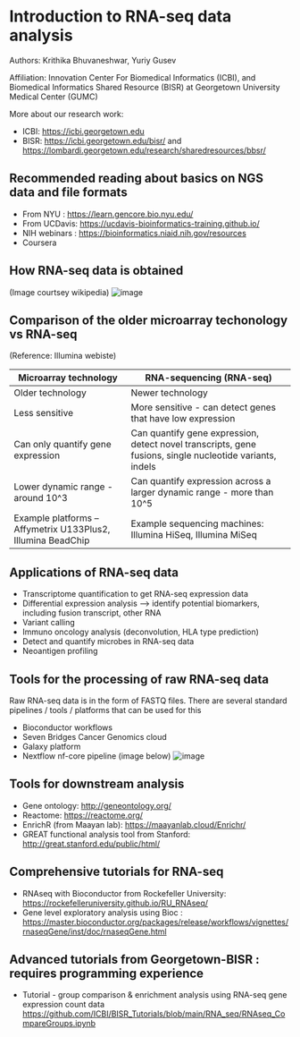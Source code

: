 # Introduction to RNA-seq data analysis

Authors: Krithika Bhuvaneshwar, Yuriy Gusev

Affiliation: Innovation Center For Biomedical Informatics (ICBI), and Biomedical Informatics Shared Resource (BISR) at Georgetown University Medical Center (GUMC)

More about our research work:
* ICBI: https://icbi.georgetown.edu
* BISR: https://icbi.georgetown.edu/bisr/ and https://lombardi.georgetown.edu/research/sharedresources/bbsr/

## Recommended reading about basics on NGS data and file formats
* From NYU : https://learn.gencore.bio.nyu.edu/
* From UCDavis: https://ucdavis-bioinformatics-training.github.io/
* NIH webinars : https://bioinformatics.niaid.nih.gov/resources
* Coursera

## How RNA-seq data is obtained
(Image courtsey wikipedia)
![image](https://github.com/ICBI/BISR_Tutorials/assets/1800604/bccbbdb8-d9c0-40da-98a5-db4b5b6d86cb)

## Comparison of the older microarray techonology vs RNA-seq
(Reference: Illumina webiste)

| Microarray technology                                                                 | RNA-sequencing (RNA-seq)                                                                                 |
| ------------------------------------------------------------------------------------- | -------------------------------------------------------------------------------------------------------- |
| Older technology                                                                      | Newer technology                                                                                         |
| Less sensitive                                                                        | More sensitive - can detect genes that have low expression                                               |
| Can only quantify gene expression                                                     | Can quantify gene expression, detect novel transcripts, gene fusions, single nucleotide variants, indels |
| Lower dynamic range - around 10^3                                                     | Can quantify expression across a larger dynamic range - more than 10^5                                   |
| Example platforms – Affymetrix U133Plus2, Illumina BeadChip |Example sequencing machines: Illumina HiSeq, Illumina MiSeq 

## Applications of RNA-seq data
* Transcriptome quantification to get RNA-seq expression data
* Differential expression analysis --> identify potential biomarkers, including fusion transcript, other RNA
* Variant calling
* Immuno oncology analysis (deconvolution, HLA type prediction)
* Detect and quantify microbes in RNA-seq data
* Neoantigen profiling

## Tools for the processing of raw RNA-seq data
Raw RNA-seq data is in the form of FASTQ files. There are several standard pipelines / tools / platforms that can be used for this
* Bioconductor workflows
* Seven Bridges Cancer Genomics cloud
* Galaxy platform
* Nextflow nf-core pipeline (image below)
  ![image](https://github.com/ICBI/BISR_Tutorials/assets/1800604/b350d218-a85d-4306-8f4a-d805a5988057)

## Tools for downstream analysis
* Gene ontology: http://geneontology.org/
* Reactome: https://reactome.org/
* EnrichR (from Maayan lab): https://maayanlab.cloud/Enrichr/
* GREAT functional analysis tool from Stanford: http://great.stanford.edu/public/html/

## Comprehensive tutorials for RNA-seq
* RNAseq with Bioconductor from Rockefeller University: https://rockefelleruniversity.github.io/RU_RNAseq/
* Gene level exploratory analysis using Bioc : https://master.bioconductor.org/packages/release/workflows/vignettes/rnaseqGene/inst/doc/rnaseqGene.html

## Advanced tutorials from Georgetown-BISR : requires programming experience
* Tutorial - group comparison & enrichment analysis using RNA-seq gene expression count data https://github.com/ICBI/BISR_Tutorials/blob/main/RNA_seq/RNAseq_CompareGroups.ipynb



